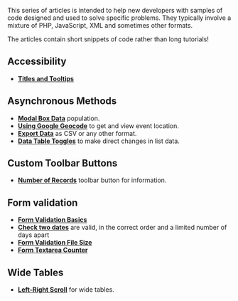 <!-- Filename: J4.x:Tips_and_Tricks_for_Joomla_4_Developers / Display title: Tips and Tricks for Joomla 4 Developers -->

This series of articles is intended to help new developers with samples of code designed and used to solve specific problems. They typically involve a mixture of PHP, JavaScript, XML and sometimes other formats.

The articles contain short snippets of code rather than long tutorials!

## Accessibility

- **[Titles and Tooltips](https://docs.joomla.org/Joomla_4_Tips_and_Tricks:_Titles_and_Tooltips)**

## Asynchronous Methods

- **[Modal Box Data](https://docs.joomla.org/J4.x:Joomla_4_Tips_and_Tricks:_Modal_Box_Data)** population.
- **[Using Google Geocode](https://docs.joomla.org/J4.x:Joomla_4_Tips_and_Tricks:_Using_Google_Geocode)** to get and view event location.
- **[Export Data](https://docs.joomla.org/J4.x:Joomla_4_Tips_and_Tricks:_Export_Data)** as CSV or any other format.
- **[Data Table Toggles](https://docs.joomla.org/J4.x:Joomla_4_Tips_and_Tricks:_Data_Table_Toggles)** to make direct changes in list data.

## Custom Toolbar Buttons

- **[Number of Records](https://docs.joomla.org/J4.x:Joomla_4_Tips_and_Tricks:_Number_of_Records)** toolbar button for information.

## Form validation

- **[Form Validation Basics](https://docs.joomla.org/J4.x:Joomla_4_Tips_and_Tricks:_Form_Validation_Basics)**
- **[Check two dates](https://docs.joomla.org/J4.x:Joomla_4_Tips_and_Tricks:_Check_two_dates)** are valid, in the correct order and a limited number of days apart
- **[Form Validation File Size](https://docs.joomla.org/J4.x:Joomla_4_Tips_and_Tricks:_Form_Validation_File_Size)**
- **[Form Textarea Counter](https://docs.joomla.org/J4.x:Joomla_4_Tips_and_Tricks:_Form_Textarea_Counter)**

## Wide Tables

- **[Left-Right Scroll](https://docs.joomla.org/J4.x:Joomla_4_Tips_and_Tricks:_Table_Left-Right_Scroll)** for wide tables.
